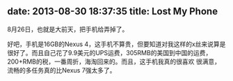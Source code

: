 date: 2013-08-30 18:37:35
title: Lost My Phone
---
8月26日，也就是大前天，把手机给弄掉了。

好吧，手机是16GB的Nexus 4，这手机不算贵，但要知道对我这样的x丝来说算是很好了。而且自己花了9.9美元的UPS运费，305RMB的美国到中国的运费，200+RMB的税，一番周折，海淘回来的。而且，这手机我真的很喜欢 很满意，流畅的多任务真的比Nexus 7强太多了。